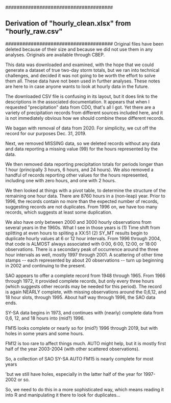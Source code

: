 ######################################
##  Derivation of "hourly_clean.xlsx" from "hourly_raw.csv"
######################################
Original files have been deleted because of their size and because we did not use them in any analyses. Originals are available through CBEP.

This data was downloaded and examined, with the hope that we could generate a dataset of true two-day storm totals, but we ran into technical challenges, and decided it was not going to be worth the effort to solve them all.  These data have not been used in further analyses.  These notes are here to in case anyone wants to look at hourly data in the future.

The downloaded CSV file is confusing in its layout, but it does link to the descriptions in the associated documentation.  It appears that when I requested "precipitation" data from CDO, that's all I got.  Yet there are a variety of precipitation records from different sources included here, and it is not immediately obvious how we should combine these different records.

We bagan with removal of data from 2020.  For simplicity, we cut off the record for our purposes Dec. 31, 2019.

Next, we removed MISSING data, so we deleted records without any data and data reporting a missing value (99) for the hours represented by the data.

We then removed data reporting precipitation totals for periods longer than 1 hour (principally 3 hours, 6 hours, and 24 hours). We also removed a handful of records reporting other values for the hours represented, including one with zero hours, and one with 2 hours.

We then looked at things with a pivot table, to determine the structure of the remaining one hour data.  There are 8760 hours in a (non-leap) year.  Prior to 1996, the records contain no more than the expected number of records, suggesting records are not duplicates.  From 1996 on, we have too many records, which suggests at least some duplication.

We also have only between 2000 and 3000 hourly observations from several years in the 1960s.
What I see in those years is
(1) Time shift from splitting at even hours to spliting a XX:51
(2) SY_MT results begin to duplicate hourly values at 6 or 12 hour intervals.  From 1996 through 2004, that code is ALMOST always associated with 0:00, 6:00, 12:00, or 18:00 observations.  There is a secondary peak of occurrence around the three hour intervals as well, mostly 1997 through 2001.  A scattering of other time stamps -- each represented by about 20 observations -- turn up beginning in 2002 and continuing to the present.

SAO appears to offer a complete record from 1948 through 1965.  From 1966 through 1972, it provided complete records, but only every three hours (which suggests other records may be needed for this period).  The record is again NEARLY complete, with missing observations around the 0,6,12, and 18 hour slots, through 1995.  About half way through 1996, the SAO data ends.

SY-SA data begins in 1973, and continues with (nearly) complete data from 0,6, 12, and 18 hours into (mid?) 1996.

FM15 looks complete or nearly so for (mid?) 1996 through 2019, but with holes in some years and some hours.

FM12 is too rare to affect things much.
AUTO might help, but it is mostly first half of the year 2003-2004 (with other scattered observations).

So, a collection of
SAO
SY-SA
AUTO
FM15 is nearly complete for most years

'but we still have holes, especially in the latter half of the year for 1997-2002 or so.

So, we need to do this in a more sophisticated way, which means reading it into R and manipulating it there to look for duplicates...


